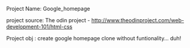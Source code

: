 Project Name: Google_homepage
 
project source: The odin project  - http://www.theodinproject.com/web-development-101/html-css

Project obj : create google homepage clone without funtionality... duh!